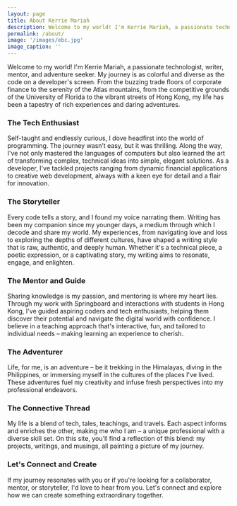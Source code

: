 ```yaml
---
layout: page
title: About Kerrie Mariah
description: Welcome to my world! I'm Kerrie Mariah, a passionate technologist, writer, mentor, and adventure seeker. My journey is as colorful and diverse as the code on a developer's screen. From the buzzing trade floors of corporate finance to the serenity of the Atlas mountains, from the competitive grounds of the University of Florida to the vibrant streets of Hong Kong, my life has been a tapestry of rich experiences and daring adventures.
permalink: /about/
image: '/images/ebc.jpg'
image_caption: ''
---
```



Welcome to my world! I'm Kerrie Mariah, a passionate technologist, writer, mentor, and adventure seeker. My journey is as colorful and diverse as the code on a developer's screen. From the buzzing trade floors of corporate finance to the serenity of the Atlas mountains, from the competitive grounds of the University of Florida to the vibrant streets of Hong Kong, my life has been a tapestry of rich experiences and daring adventures.

### The Tech Enthusiast
Self-taught and endlessly curious, I dove headfirst into the world of programming. The journey wasn’t easy, but it was thrilling. Along the way, I've not only mastered the languages of computers but also learned the art of transforming complex, technical ideas into simple, elegant solutions. As a developer, I've tackled projects ranging from dynamic financial applications to creative web development, always with a keen eye for detail and a flair for innovation.

<!-- <div class="gallery-box">
  <div class="gallery">
    <img src="/images/100.jpg" loading="lazy">
    <img src="/images/101.jpg" loading="lazy">
    <img src="/images/102.jpg" loading="lazy">
  </div>
  <em>Gallery / <a href="https://unsplash.com/" target="_blank">Unsplash</a></em>
</div> -->

### The Storyteller
Every code tells a story, and I found my voice narrating them. Writing has been my companion since my younger days, a medium through which I decode and share my world. My experiences, from navigating love and loss to exploring the depths of different cultures, have shaped a writing style that is raw, authentic, and deeply human. Whether it's a technical piece, a poetic expression, or a captivating story, my writing aims to resonate, engage, and enlighten.

### The Mentor and Guide
Sharing knowledge is my passion, and mentoring is where my heart lies. Through my work with Springboard and interactions with students in Hong Kong, I've guided aspiring coders and tech enthusiasts, helping them discover their potential and navigate the digital world with confidence. I believe in a teaching approach that's interactive, fun, and tailored to individual needs – making learning an experience to cherish.

<!-- <div class="gallery-box">
  <div class="gallery">
    <img src="/images/103.jpg" loading="lazy">
  </div>
  <em>Photo by <a href="https://unsplash.com/photos/TMpQ5R9mbOc" target="_blank">Caroline Hernandez</a></em>
</div> -->

### The Adventurer
Life, for me, is an adventure – be it trekking in the Himalayas, diving in the Philippines, or immersing myself in the cultures of the places I've lived. These adventures fuel my creativity and infuse fresh perspectives into my professional endeavors.

### The Connective Thread
My life is a blend of tech, tales, teachings, and travels. Each aspect informs and enriches the other, making me who I am – a unique professional with a diverse skill set. On this site, you'll find a reflection of this blend: my projects, writings, and musings, all painting a picture of my journey.

### Let's Connect and Create
If my journey resonates with you or if you're looking for a collaborator, mentor, or storyteller, I'd love to hear from you. Let's connect and explore how we can create something extraordinary together.